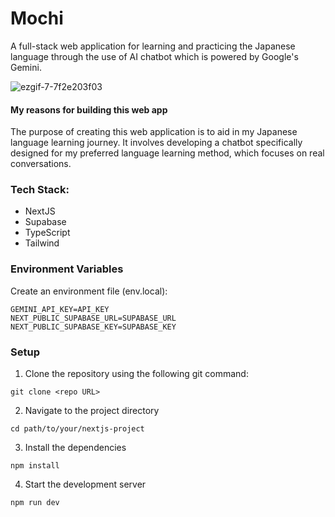 # Mochi
A full-stack web application for learning and practicing the Japanese language through the use of AI chatbot which is powered by Google's Gemini. 

![ezgif-7-7f2e203f03](https://github.com/JohnEsleyer/mochi/assets/66754038/2432e107-9467-4783-be90-4239b116796d)


#### My reasons for building this web app
The purpose of creating this web application is to aid in my Japanese language learning journey. It involves developing a chatbot specifically designed for my preferred language learning method, which focuses on real conversations. 


### Tech Stack:
- NextJS
- Supabase 
- TypeScript
- Tailwind

### Environment Variables
Create an environment file (env.local):
```
GEMINI_API_KEY=API_KEY
NEXT_PUBLIC_SUPABASE_URL=SUPABASE_URL
NEXT_PUBLIC_SUPABASE_KEY=SUPABASE_KEY
```

### Setup
1. Clone the repository using the following git command:
```
git clone <repo URL>
```
2. Navigate to the project directory
```
cd path/to/your/nextjs-project
```
3. Install the dependencies
```
npm install
```
4. Start the development server
```
npm run dev
```
